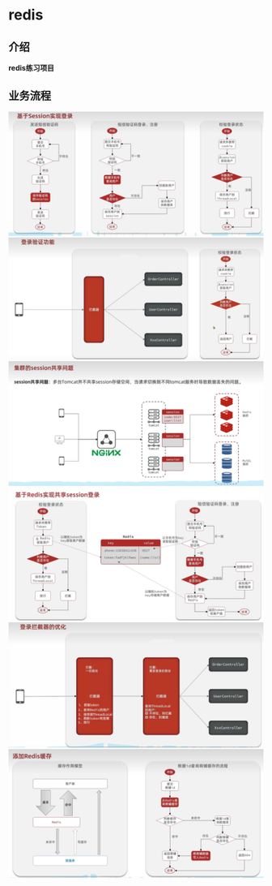 # redis

## 介绍

**redis练习项目**

## 业务流程

![](src/main/resources/png/基于session实现登录.png)
![](src/main/resources/png/登录验证功能.png)
![](src/main/resources/png/集群session共享问题.png)
![](src/main/resources/png/基于redis实现登录.png)
![](src/main/resources/png/登录拦截器.png)
![](src/main/resources/png/添加redis缓存.png)


